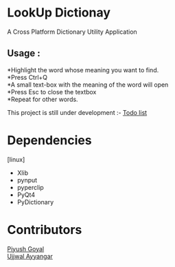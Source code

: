 # LookUp Dictionay

A Cross Platform Dictionary Utility Application

## Usage :
*Highlight the word whose meaning you want to find.<br/>
*Press Ctrl+Q<br/>
*A small text-box with the meaning of the word will open<br/>
*Press Esc to close the textbox<br/>
*Repeat for other words.<br/>


This project is still under development :- 
<a href ="https://github.com/GDGVIT/LookUp_Dictionary/blob/master/Partial/Todo.md"> Todo list<a><br/>

# Dependencies
[linux]
* Xlib
* pynput
* pyperclip
* PyQt4
* PyDictionary

# Contributors
<a href="https://github.com/PiyushGoyal443">Piyush Goyal</a><br />
<a href="https://github.com/UjjwalAyyangar">Ujjwal Ayyangar</a>

